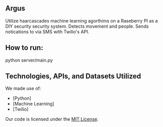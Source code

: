 ## Argus

Utilize haarcascades machine learning agorthims on a Raseberry PI as a DIY security security system.  Detects movement and people.  Sends notications to via SMS with Twilio's API.

## How to run:
python server/main.py

## Technologies, APIs, and Datasets Utilized

We made use of:
- [Python]
- [Machine Learning]
- [Twilio]

Our code is licensed under the [MIT License](LICENSE.md).
